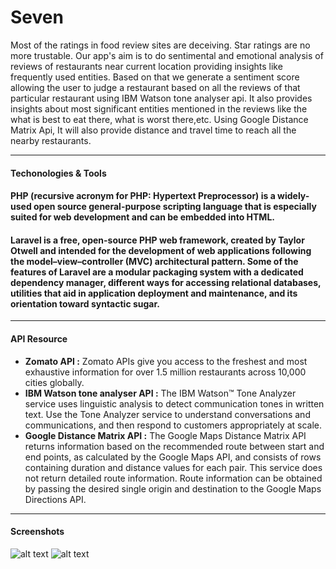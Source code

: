 
Seven
=====

Most of the ratings in food review sites are deceiving. Star ratings are no more trustable. Our app's aim is to do sentimental and emotional analysis of reviews of restaurants near current location providing insights like frequently used entities. Based on that we generate a sentiment score allowing the user to judge a restaurant based on all the reviews of that particular restaurant using IBM Watson tone analyser api. It also provides insights about most significant entities mentioned in the reviews like the what is best to eat there, what is worst there,etc. Using Google Distance Matrix Api, It will also provide distance and travel time to reach all the nearby restaurants.

----------

#### <i class="icon-cog"></i> **Techonologies & Tools**
#### <i class="icon-pencil"></i>**PHP** (recursive acronym for PHP: Hypertext Preprocessor) is a widely-used open source general-purpose scripting language that is especially suited for web development and can be embedded into HTML.
#### <i class="icon-pencil"></i>**Laravel** is a free, open-source PHP web framework, created by Taylor Otwell and intended for the development of web applications following the model–view–controller (MVC) architectural pattern. Some of the features of Laravel are a modular packaging system with a dedicated dependency manager, different ways for accessing relational databases, utilities that aid in application deployment and maintenance, and its orientation toward syntactic sugar.

----------

#### <i class="icon-briefcase"></i> **API Resource**

 * **Zomato API :** Zomato APIs give you access to the freshest and most exhaustive information for over 1.5 million restaurants across 10,000 cities globally.
 * **IBM Watson tone analyser API :** The IBM Watson™ Tone Analyzer service uses linguistic analysis to detect communication tones in written text. Use the Tone Analyzer service to understand conversations and communications, and then respond to customers appropriately at scale.
 * **Google Distance Matrix API :** The Google Maps Distance Matrix API returns information based on the recommended route between start and end points, as calculated by the Google Maps API, and consists of rows containing duration and distance values for each pair. This service does not return detailed route information. Route information can be obtained by passing the desired single origin and destination to the Google Maps Directions API.

----------

#### <i class="icon-briefcase"></i> **Screenshots**

![alt text](https://image.ibb.co/inijv5/Screenshot_from_2017_06_24_15_48_43.png)
![alt text](https://image.ibb.co/iK7Ba5/Screenshot_from_2017_06_24_15_49_58.png)
